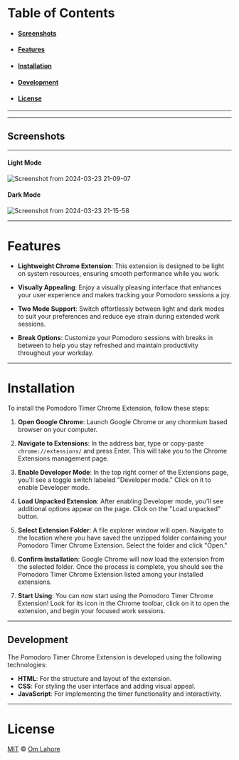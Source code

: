 

# Table of Contents

- #### [Screenshots](#screenshots)
- #### [Features](#features)
- #### [Installation](#installation)
- #### [Development](#development)
- #### [License](#license)


------------------------------------------------------------------------
------------------------------------------------------------------------
## Screenshots


--------------------------
#### Light Mode
![Screenshot from 2024-03-23 21-09-07](https://github.com/omlahore/pomodoro-timer-extension/assets/119071446/1fd6e051-7414-444c-90d2-f9aafce8987b)


#### Dark Mode
![Screenshot from 2024-03-23 21-15-58](https://github.com/omlahore/pomodoro-timer-extension/assets/119071446/5a49fea6-b4ba-4e5e-b90f-8d1a741957a5)


------------------------------------------------------------------------

# Features


- **Lightweight Chrome Extension**: This extension is designed to be light on system resources, ensuring smooth performance while you work.
  
- **Visually Appealing**: Enjoy a visually pleasing interface that enhances your user experience and makes tracking your Pomodoro sessions a joy.

- **Two Mode Support**: Switch effortlessly between light and dark modes to suit your preferences and reduce eye strain during extended work sessions.

- **Break Options**: Customize your Pomodoro sessions with breaks in between to help you stay refreshed and maintain productivity throughout your workday.

------------------------------------------------------------------------

# Installation

To install the Pomodoro Timer Chrome Extension, follow these steps:

1. **Open Google Chrome**: Launch Google Chrome or any chormium based browser on your computer.

2. **Navigate to Extensions**: In the address bar, type or copy-paste `chrome://extensions/` and press Enter. This will take you to the Chrome Extensions management page.

3. **Enable Developer Mode**: In the top right corner of the Extensions page, you'll see a toggle switch labeled "Developer mode." Click on it to enable Developer mode.

4. **Load Unpacked Extension**: After enabling Developer mode, you'll see additional options appear on the page. Click on the "Load unpacked" button.

5. **Select Extension Folder**: A file explorer window will open. Navigate to the location where you have saved the unzipped folder containing your Pomodoro Timer Chrome Extension. Select the folder and click "Open."

6. **Confirm Installation**: Google Chrome will now load the extension from the selected folder. Once the process is complete, you should see the Pomodoro Timer Chrome Extension listed among your installed extensions.

7. **Start Using**: You can now start using the Pomodoro Timer Chrome Extension! Look for its icon in the Chrome toolbar, click on it to open the extension, and begin your focused work sessions.

------------------------------------------------------------------------

## Development

The Pomodoro Timer Chrome Extension is developed using the following technologies:

- **HTML**: For the structure and layout of the extension.
- **CSS**: For styling the user interface and adding visual appeal.
- **JavaScript**: For implementing the timer functionality and interactivity.

------------------------------------------------------------------------
# License

[MIT](LICENSE) © [Om Lahore](https://github.com/omlahore)

